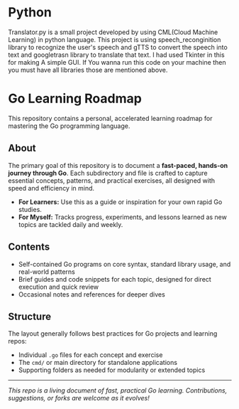 # Python
Translator.py is a small project developed by using CML(Cloud Machine Learning) in python language.
This project is using speech_reconginition library to recognize the user's speech and gTTS to convert the speech into text and googletrasn library to 
translate that text.
I had used Tkinter in this for making A simple GUI.
If You wanna run this code on your machine then you must have all libraries those are mentioned above.

# Go Learning Roadmap

This repository contains a personal, accelerated learning roadmap for mastering the Go programming language.

## About

The primary goal of this repository is to document a **fast-paced, hands-on journey through Go**. Each subdirectory and file is crafted to capture essential concepts, patterns, and practical exercises, all designed with speed and efficiency in mind.

- **For Learners:** Use this as a guide or inspiration for your own rapid Go studies.
- **For Myself:** Tracks progress, experiments, and lessons learned as new topics are tackled daily and weekly.

## Contents

- Self-contained Go programs on core syntax, standard library usage, and real-world patterns
- Brief guides and code snippets for each topic, designed for direct execution and quick review
- Occasional notes and references for deeper dives

## Structure

The layout generally follows best practices for Go projects and learning repos:
- Individual `.go` files for each concept and exercise
- The `cmd/` or main directory for standalone applications
- Supporting folders as needed for modularity or extended topics

---
*This repo is a living document of fast, practical Go learning. Contributions, suggestions, or forks are welcome as it evolves!* 

